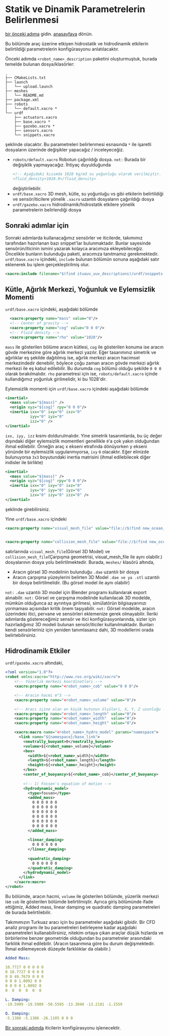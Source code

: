 # Statik ve Dinamik Parametrelerin Belirlenmesi
[bir önceki adıma](create-vehicle.md) gidin.
[anasayfaya](index.md) dönün.

Bu bölümde araç üzerine etkiyen hidrostatik ve hidrodinamik etkilerin belirtildiği parametrelerin konfigürasyonu anlatılacaktır.


Önceki adımda `<robot_name>_description` paketini oluşturmuştuk, burada temelde bulunan dosya/klasörler:
```
.
├── CMakeLists.txt
├── launch
│   └── upload.launch
├── meshes
│   └── README.md
├── package.xml
├── robots
│   └── default.xacro *
└── urdf
    ├── actuators.xacro
    ├── base.xacro *
    ├── gazebo.xacro *
    ├── sensors.xacro
    └── snippets.xacro

```
şeklinde olacaktır. Bu parametreleri belirlenmesi esnasında `*` ile işaretli dosyaların üzerinde değişikler yapacağız / inceleyeceğiz.

- `robots/default.xacro` Robotun çağırıldığı dosya. `not:` Burada bir değişiklik yapmayacağız. İhtiyaç duyulduğunda 
  ```xml
  <!-- Aşağıdaki kısımda 1028 kg/m3 su yoğunluğu olarak verilmiştir.
  <fluid_density>1028.0</fluid_density>  
  ```
  değiştirilebilir.
- `urdf/base.xacro` 3D mesh, kütle, su yoğunluğu vs gibi etkilerin belirtildiği ve sensör/iticilere yönelik `.xacro` uzantılı dosyaların çağırıldığı dosya
- `urdf/gazebo.xacro` hidrodinamik/hidrostatik etkilere yönelik parametrelerin belirlendiği dosya

## Sonraki adımlar için
Sonraki adımlarda kullanacağımız sensörler ve iticilerde, takımımız tarafından hazırlanan bazı
snippet'lar bulunmaktadır. Bunlar sayesinde sensörün/iticinin ismini yazarak kolayca aracımıza 
ekleyebileceğiz. Öncelikle bunların bulunduğu paketi, aracımıza tanıtmamız gerekmektedir.
`urdf/base.xacro` içindeki, `include` bulunan bölümün sonuna aşağıdaki satır eklenerek bu işlem 
gerçekleştirilmiş olur.
```xml
<xacro:include filename="$(find ituauv_uuv_descriptions)/urdf/snippets.xacro"/> 
```
  

## Kütle, Ağırlık Merkezi, Yoğunluk ve Eylemsizlik Momenti
`urdf/base.xacro` içindeki, aşağıdaki bölümde
```xml
  <xacro:property name="mass" value="0"/>
  <!-- Center of gravity -->
  <xacro:property name="cog" value="0 0 0"/>
  <!-- Fluid density -->
  <xacro:property name="rho" value="1028"/>
```
`mass` ile gösterilen bölüme aracın kütlesi, `cog` ile gösterilen konuma ise aracın gövde merkezine göre ağırlık merkezi yazılır.
Eğer tasarımınız simetrik ve ağırlıklar eş şekilde dağıtılmış ise, ağırlık merkezi aracın hacimsel merkezindedir denebilir, böylece
çoğu zaman aracın gövde merkezi ağırlık merkezi ile eş kabul edilebilir. Bu durumda `cog` bölümü olduğu şekilde `0 0 0` olarak bırakılmalıdır.
`rho` parametresi için ise, `robots/default.xacro` içinde kullandığımız yoğunluk girilmelidir, ki bu 1028'dir.

Eylemsizlik momenti için `urdf/base.xacro` içindeki aşağıdaki bölümde
```xml
<inertial>
  <mass value="${mass}" />
  <origin xyz="${cog}" rpy="0 0 0"/>
  <inertia ixx="0" ixy="0" ixz="0"
           iyy="0" iyz="0"
           izz="0" />
</inertial>
```
`ixx, iyy, izz` kısmı doldurulmalıdır. Yine simetrik tasarımlarda, bu üç değer dışındaki diğer eylemsizlik momentleri genellikle `0`'a
çok yakın olduğundan ihmal edilebilir.
Örneğin araç x ekseni etrafında dönüyorken y ekseni yönünde bir eylemsizlik uygulanmıyorsa, `ixy` `0` olacaktır.
Eğer elinizde bulunuyorsa `3x3` boyutundaki inertia matrisini (ihmal edilebilecek diğer indisler ile birlikte) 

```xml
<inertial>
  <mass value="${mass}" />
  <origin xyz="${cog}" rpy="0 0 0"/>
  <inertia ixx="0" ixy="0" ixz="0"
           iyx="0" iyy="0" iyz="0"
           izx="0" izy="0" izz="0" />
</inertial>
```
şeklinde girebilirsiniz.

Yine `urdf/base.xacro` içindeki 

```xml
<xacro:property name="visual_mesh_file" value="file://$(find new_ocean_description)/meshes/vehicle.dae"/>


<xacro:property name="collision_mesh_file" value="file://$(find new_ocean_description)/meshes/vehicle.stl"/>
```
satırlarında `visual_mesh_file`(Görsel 3D Model) ve `collision_mesh_file`(Çarpışma geometrisi, visual_mesh_file ile aynı olabilir.)
dosyalarının dosya yolu belirtilmektedir. Burada, `meshes/` klasörü altında,
 - Aracın görsel 3D modelinin bulunduğu `.dae` uzantılı bir dosya 
 - Aracın çarpışma yüzeylerini belirten 3D Model `.dae ve ya .stl` uzantılı bir dosya belirtilmelidir. (Bu görsel model ile aynı olabilir)

`not:` `.dae` uzantılı 3D model için Blender programı kullanılarak export alınabilir.
`not:` Görsel ve çarpışma modelinde kullanılacak 3D modelde, mümkün olduğunca az ayrıntıya girilmesi, simülatörün bilgisayarınızı
yormaması açısından kritik önem taşıyabilir. 
`not:` Görsel modelde, aracın üzerindeki itici, pervane ve sensörleri eklemenize gerek olmayabilir. İleriki adımlarda göstereceğimiz sensör ve
itici konfigürasyonlarında, sizler için hazırladığımız 3D modeli bulunan sensör/iticiler kullanılmaktadır. Bunları kendi sensörleriniz için yeniden 
tanımlasanız dahi, 3D modellerini orada belirtebilirsiniz.


## Hidrodinamik Etkiler
`urdf/gazebo.xacro` altındaki,
```xml
<?xml version="1.0"?>
<robot xmlns:xacro="http://www.ros.org/wiki/xacro">
    <!-- Yüzerlik merkezi koordinatları -->
    <xacro:property name="<robot_name>_cob" value="0 0 0"/>

    <!-- Aracın hacmi m^3 -->
    <xacro:property name="<robot_name>_volume" value="0"/>

    <!-- Aracı içine alan en küçük kutunun ölçüleri, X, Y, Z uzunluğu -->
    <xacro:property name="<robot_name>_length" value="0"/>
    <xacro:property name="<robot_name>_width"  value="0"/>
    <xacro:property name="<robot_name>_height" value="0"/>

    <xacro:macro name="<robot_name>_hydro_model" params="namespace">
      <link name="${namespace}/base_link">
        <neutrally_buoyant>0</neutrally_buoyant>
        <volume>${<robot_name>_volume}</volume>
        <box>
          <width>${<robot_name>_width}</width>
          <length>${<robot_name>_length}</length>
          <height>${<robot_name>_height}</height>
        </box>
        <center_of_buoyancy>${<robot_name>_cob}</center_of_buoyancy>
        
        <!-- 1) Fossen's equation of motion -->
        <hydrodynamic_model>
          <type>fossen</type>
          <added_mass>
            0 0 0 0 0 0
            0 0 0 0 0 0
            0 0 0 0 0 0
            0 0 0 0 0 0
            0 0 0 0 0 0
            0 0 0 0 0 0
          </added_mass>
          
          <linear_damping>
            0 0 0 0 0 0
          </linear_damping>
          
          <quadratic_damping>
            0 0 0 0 0 0
          </quadratic_damping>
        </hydrodynamic_model>
      </link>
    </xacro:macro>
</robot>
```

Bu bölümde, aracın hacmi, `volume` ile gösterilen bölümde, yüzerlik merkezi ise `cob` ile gösterilen bölümde belirtilmiştir.
Ayrıca giriş bölümünde ifade ettiğimiz, Added mass, linear damping ve quadratic damping parametreleri de burada belirtilebilir.

Takımımızın Turkuaz aracı için bu parametreler aşağıdaki gibidir. Bir CFD analiz programı ile bu parametreleri belirleyene kadar
aşağıdaki parametreleri kullanabilirsiniz, nitekim ortaya çıkan araçlar düşük hızlarda ve birbirlerine benzer geometride olduğundan
bu parametreler arasındaki farklılık ihmal edilebilir. (Aracın tasarımına göre bu durum değişmektedir. İhmal edilemeyecek düzeyde 
farklılıklar da olabilir.)

```yml
Added Mass:

10.7727 0 0 0 0 0 
0 10.7727 0 0 0 0
0 0 49.7679 0 0 0
0 0 0 1.0092 0 0
0 0 0 0 1.0092 0
0  0  0  0  0  0

L. Damping:
-19.5909 -19.5909 -50.5595 -13.3040 -13.2181 -1.1559

Q. Damping:
-5.1386 -5.1386 -26.1105 0 0 0
```

[Bir sonraki adımda](setup-thrusters.md) iticilerin konfigürasyonu işlenecektir.

